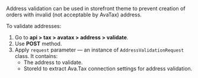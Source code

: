 
Address validation can be used in storefront theme to prevent creation of orders with invalid (not acceptable by AvaTax) address.

To validate addresses:

1. Go to **api > tax > avatax > address > validate**.
2. Use **POST** method.
3. Apply `request` parameter — an instance of `AddressValidationRequest` class. It contains:
    * The address to validate. 
    * StoreId to extract Ava.Tax connection settings for address validation.

